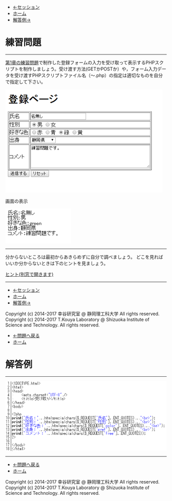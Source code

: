 * [←セッション](http://cs-tklab.na-inet.jp/phpdb/Chapter2/PHP7.html)
* [ホーム](http://cs-tklab.na-inet.jp/phpdb/index.html)
* [解答例→](http://cs-tklab.na-inet.jp/phpdb/Chapter2/lesson2-A.html)

# 練習問題

------

[第1章の練習問題](http://cs-tklab.na-inet.jp/phpdb/Chapter1/lesson1.html)で制作した登録フォームの入力を受け取って表示するPHPスクリプトを制作しましょう。受け渡す方法(GETかPOSTか）や，フォーム入力データを受け渡すPHPスクリプトファイル名（～.php）の指定は適切なものを自分で指定して下さい。



[![img](8_test.assets/lesson2-1.PNG)](http://cs-tklab.na-inet.jp/phpdb/Chapter2/fig/lesson2-1.PNG)



画面の表示

[![img](8_test.assets/lesson2-2.PNG)](http://cs-tklab.na-inet.jp/phpdb/Chapter2/fig/lesson2-2.PNG)



------

分からないところは最初からあきらめずに自分で調べましょう。 どこを見ればいいか分からないときは下のヒントを見ましょう。

[ヒント(別窓で開きます)](http://cs-tklab.na-inet.jp/phpdb/Chapter2/PHP3.html)

------

* [←セッション](http://cs-tklab.na-inet.jp/phpdb/Chapter2/PHP7.html)
* [ホーム](http://cs-tklab.na-inet.jp/phpdb/index.html)
* [解答例→](http://cs-tklab.na-inet.jp/phpdb/Chapter2/lesson2-A.html)

Copyright (c) 2014-2017 幸谷研究室 @ 静岡理工科大学 All rights reserved.
Copyright (c) 2014-2017 T.Kouya Laboratory @ Shizuoka Institute of Science and Technology. All rights reserved.



* [←問題へ戻る](http://cs-tklab.na-inet.jp/phpdb/Chapter2/lesson2.html)
* [ホーム](http://cs-tklab.na-inet.jp/phpdb/index.html)

# 解答例

------



[![img](8_test.assets/lesson2-A.PNG)](http://cs-tklab.na-inet.jp/phpdb/Chapter2/fig/lesson2-A.PNG)



------

* [←問題へ戻る](http://cs-tklab.na-inet.jp/phpdb/Chapter2/lesson2.html)
* [ホーム](http://cs-tklab.na-inet.jp/phpdb/index.html)

Copyright (c) 2014-2017 幸谷研究室 @ 静岡理工科大学 All rights reserved.
Copyright (c) 2014-2017 T.Kouya Laboratory @ Shizuoka Institute of Science and Technology. All rights reserved.